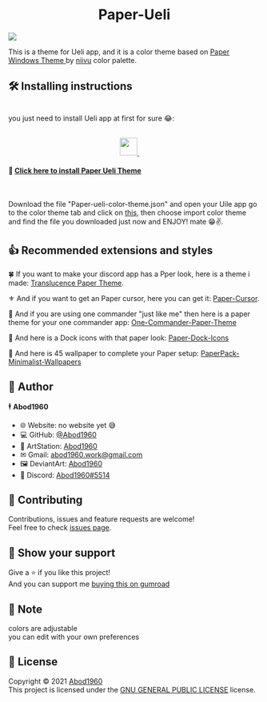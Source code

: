 <h1 align= "center">Paper-Ueli</h1>


![](https://i.imgur.com/hzq1fEI.png)


This is a theme for Ueli app, and it is a color theme based on [Paper Windows Theme ](https://www.deviantart.com/niivu/art/Paper-for-Windows-10-881587608)by [niivu](https://www.deviantart.com/niivu) color palette.
  ## 🛠 Installing instructions
  <br>
    you just need to install Ueli app at first for sure 😂:
    <br>
    <br>
    <p align = center>
    <a href=https://ueli.app/#> <img src="https://www.electronjs.org/images/app-img/ueli/ueli-icon-128.54369b300576c2e820353aafdd93bff7.png" width="35"> </a> &nbsp &nbsp &nbsp
    </p>


#### 🔰 [Click here to install Paper Ueli Theme](https://github.com/Abod1960/Paper-Ueli/releases/download/1.1/Paper-ueli-color-theme.json)
<br>

Download the file "Paper-ueli-color-theme.json" and open your Uile app go to the color theme tab and click on [this](https://i.imgur.com/5iDo2Sp.png), then choose import color theme and find the file you downloaded just now and ENJOY! mate 😁✌.


## 👍 Recommended extensions and styles


🍀 If you want to make your discord app has a Pper look, here is a theme i made: [Translucence Paper Theme](https://github.com/Abod1960/BetterDiscord-Translucence-Themes/tree/master/Themes/Translucence-Paper).

⚜ And if you want to get an Paper cursor, here you can get it: [Paper-Cursor](https://www.deviantart.com/abod1960/art/Paper-Cursor-883799195).

🍃 And if you are using one commander "just like me" then here is a paper theme for your one commander app: [One-Commander-Paper-Theme](https://www.deviantart.com/abod1960/art/One-Commander-Paper-Theme-883743096)

🚥 And here is a Dock icons with that paper look: [Paper-Dock-Icons](https://www.deviantart.com/abod1960/art/Paper-Dock-Icons-883822787)

🎴 And here is 45 wallpaper to complete your Paper setup: [PaperPack-Minimalist-Wallpapers](https://www.deviantart.com/abod1960/art/PaperPack-Minimalist-Wallpapers-883815203)


## 👤 Author



🕴 **Abod1960**

* 🌐 Website: no website yet 😅
* 💻 GitHub: [@Abod1960](https://github.com/Abod1960)
* 🎨 ArtStation: [Abod1960](https://www.artstation.com/abod1960)
*  ✉ Gmail: abod1960.work@gmail.com
*   🖼 DeviantArt: [Abod1960](https://www.deviantart.com/abod1960)
*   💬 Discord: [Abod1960#5514](https://discord.com/users/750369816279253083)<br>

## 🤝 Contributing

Contributions, issues and feature requests are welcome!<br />Feel free to check [issues page](https://github.com/sheeepdev/nordtube/issues). 

## 🌟 Show your support

Give a ⭐️ if you like this project!<br>
And you can support me [buying this on gumroad](https://gum.co/ekyfB)

## 📝 Note

colors are adjustable<br>
you can edit with your own preferences

## 📩 License
Copyright © 2021 [Abod1960](https://github.com/Abod1960)<br />
This project is licensed under the [GNU GENERAL PUBLIC LICENSE](https://github.com/Abod1960/Paper-Ueli/blob/main/LICENSE) license.